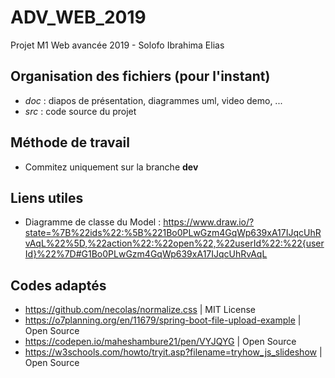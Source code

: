 # ADV_WEB_2019
Projet M1 Web avancée 2019 - Solofo Ibrahima Elias 

## Organisation des fichiers (pour l'instant)
  - _doc_ : diapos de présentation, diagrammes uml, video demo, ...
  - _src_ : code source du projet
  
## Méthode de travail 
 - Commitez uniquement sur la branche **dev** 

## Liens utiles
 - Diagramme de classe du Model : https://www.draw.io/?state=%7B%22ids%22:%5B%221Bo0PLwGzm4GqWp639xA17IJqcUhRvAqL%22%5D,%22action%22:%22open%22,%22userId%22:%22{userId}%22%7D#G1Bo0PLwGzm4GqWp639xA17IJqcUhRvAqL
 
## Codes adaptés
 - https://github.com/necolas/normalize.css | MIT License
 - https://o7planning.org/en/11679/spring-boot-file-upload-example | Open Source
 - https://codepen.io/maheshambure21/pen/VYJQYG | Open Source
 - https://w3schools.com/howto/tryit.asp?filename=tryhow_js_slideshow  | Open Source